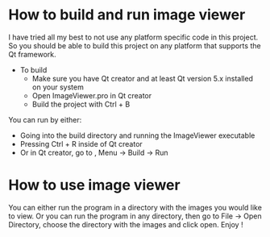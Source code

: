# How to build and run image viewer
I have tried all my best to not use any platform specific code in this project. So you should be able to build this project on any platform that supports the Qt framework.
 - To build
    - Make sure you have Qt creator and at least Qt version 5.x installed on your system
    - Open ImageViewer.pro in Qt creator
    - Build the project with Ctrl + B

You can run by either:
 - Going into the build directory and running the ImageViewer executable
 - Pressing Ctrl + R inside of Qt creator
 - Or in Qt creator, go to , Menu -> Build -> Run

# How to use image viewer
    
You can either run the program in a directory with the images you would like to view. Or you can run the program in any directory, then go to File -> Open Directory, choose the directory with the images and click open.
Enjoy !
